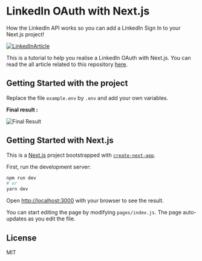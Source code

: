 # LinkedIn OAuth with Next.js

How the LinkedIn API works so you can add a LinkedIn Sign In to your Next.js project!

[![LinkedInArticle](https://miro.medium.com/max/1400/1*Cm2s5fBnU_BqOFDlNMuagQ.jpeg)](https://medium.com/javascript-in-plain-english/how-to-implement-linkedin-sign-in-with-next-js-3f00e7dee310)

This is a tutorial to help you realise a LinkedIn OAuth with Next.js. You can read the all article related to this repository [here](https://medium.com/javascript-in-plain-english/how-to-implement-linkedin-sign-in-with-next-js-3f00e7dee310).

## Getting Started with the project

Replace the file `example.env` by `.env` and add your own variables.

**Final result :**


![Final Result](https://miro.medium.com/max/1200/1*fUohQcp4MZNRqlSavd4ztg.gif)

## Getting Started with Next.js

This is a [Next.js](https://nextjs.org/) project bootstrapped with [`create-next-app`](https://github.com/vercel/next.js/tree/canary/packages/create-next-app).

First, run the development server:

```bash
npm run dev
# or
yarn dev
```

Open [http://localhost:3000](http://localhost:3000) with your browser to see the result.

You can start editing the page by modifying `pages/index.js`. The page auto-updates as you edit the file.

## License

MIT
